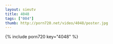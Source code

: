 ```yaml
--- 
layout: sieutv
title: 4048
tags: ["004"]
thumb: http://porn720.net/video/4048/poster.jpg
---
```

{% include porn720 key="4048" %} 
